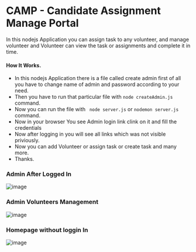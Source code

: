 CAMP - Candidate Assignment Manage Portal
=====================================
In this nodejs Application you can assign task to any volunteer, and manage volunteer and Volunteer can view the task or assignments and complete it in time. 

#### How It Works.
- In this nodejs Application there is a file called create admin first of all you have to change name of admin and password according to your need.
- Then you have to run that particular file with ``` node createAdmin.js ``` command.
- Now you can run the file with ``` node server.js``` or ``` nodemon server.js ``` command.
- Now in your browser You see Admin login link clink on it and fill the credentials
- Now after logging in you will see all links which was not visible priviously.
- Now you can add Volunteer or assign task or create task and many more.
- Thanks.

### Admin After Logged In
![image](https://user-images.githubusercontent.com/70467735/163358701-d8ee4cb7-301d-4fe7-be1f-31c35af89f94.png)


### Admin Volunteers Management
![image](https://user-images.githubusercontent.com/70467735/163358943-ecb7a08d-8054-460b-ba08-12bd181a8245.png)


### Homepage without loggin In
![image](https://user-images.githubusercontent.com/70467735/163360475-ea47e8ec-c752-4610-a96d-3aac5452f742.png)
